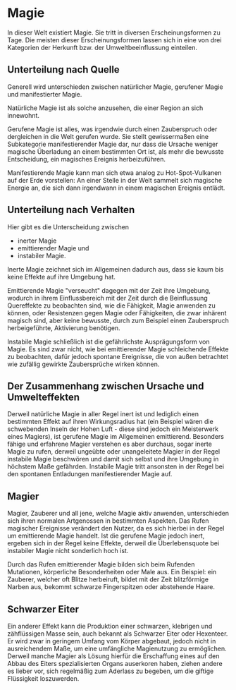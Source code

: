 # Magie
In dieser Welt existiert Magie. 
Sie tritt in diversen Erscheinungsformen zu Tage.
Die meisten dieser Erscheinungsformen lassen sich in eine von drei Kategorien der Herkunft bzw. der Umweltbeeinflussung einteilen.

## Unterteilung nach Quelle
Generell wird unterschieden zwischen natürlicher Magie, gerufener Magie und manifestierter Magie.

Natürliche Magie ist als solche anzusehen, die einer Region an sich innewohnt.

Gerufene Magie ist alles, was irgendwie durch einen Zauberspruch oder dergleichen in die Welt gerufen wurde.
Sie stellt gewissermaßen eine Subkategorie manifestierender Magie dar, nur dass die Ursache weniger magische Überladung an einem bestimmten Ort ist, als mehr die bewusste Entscheidung, ein magisches Ereignis herbeizuführen.

Manifestierende Magie kann man sich etwa analog zu Hot-Spot-Vulkanen auf der Erde vorstellen: An einer Stelle in der Welt sammelt sich magische Energie an, die sich dann irgendwann in einem magischen Ereignis entlädt.

## Unterteilung nach Verhalten
Hier gibt es die Unterscheidung zwischen 
- inerter Magie
- emittierender Magie und 
- instabiler Magie.

Inerte Magie zeichnet sich im Allgemeinen dadurch aus, dass sie kaum bis keine Effekte auf ihre Umgebung hat.

Emittierende Magie "verseucht" dagegen mit der Zeit ihre Umgebung, wodurch in ihrem Einflussbereich mit der Zeit durch die Beinflussung Quereffekte zu beobachten sind, wie die Fähigkeit, Magie anwenden zu können, oder Resistenzen gegen Magie oder Fähigkeiten, die zwar inhärent magisch sind, aber keine bewusste, durch zum Beispiel einen Zauberspruch herbeigeführte, Aktivierung benötigen.

Instabile Magie schließlich ist die gefährlichste Ausprägungsform von Magie.
Es sind zwar nicht, wie bei emittierender Magie schleichende Effekte zu beobachten, dafür jedoch spontane Ereignisse, die von außen betrachtet wie zufällig gewirkte Zaubersprüche wirken können.

## Der Zusammenhang zwischen Ursache und Umwelteffekten
Derweil natürliche Magie in aller Regel inert ist und lediglich einen bestimmten Effekt auf ihren Wirkungsradius hat (ein Beispiel wären die schwebenden Inseln der Hohen Luft - diese sind jedoch ein Meisterwerk eines Magiers), ist gerufene Magie im Allgemeinen emittierend.
Besonders fähige und erfahrene Magier verstehen es aber durchaus, sogar inerte Magie zu rufen, derweil ungeübte oder unangeleitete Magier in der Regel instabile Magie beschwören und damit sich selbst und ihre Umgebung in höchstem Maße gefährden.
Instabile Magie tritt ansonsten in der Regel bei den spontanen Entladungen manifestierender Magie auf.

## Magier
Magier, Zauberer und all jene, welche Magie aktiv anwenden, unterschieden sich ihren normalen Artgenossen in bestimmten Aspekten.
Das Rufen magischer Ereignisse verändert den Nutzer, da es sich hierbei in der Regel um emittierende Magie handelt.
Ist die gerufene Magie jedoch inert, ergeben sich in der Regel keine Effekte, derweil die Überlebensquote bei instabiler Magie nicht sonderlich hoch ist.

Durch das Rufen emittierender Magie bilden sich beim Rufenden Mutationen, körperliche Besonderheiten oder Male aus.
Ein Beispiel: ein Zauberer, welcher oft Blitze herbeiruft, bildet mit der Zeit blitzförmige Narben aus, bekommt schwarze Fingerspitzen oder abstehende Haare.

## Schwarzer Eiter
Ein anderer Effekt kann die Produktion einer schwarzen, klebrigen und zähflüssigen Masse sein, auch bekannt als Schwarzer Eiter oder Hexenteer.
Er wird zwar in geringem Umfang vom Körper abgebaut, jedoch nicht in ausreichendem Maße, um eine umfängliche Magienutzung zu ermöglichen.
Derweil manche Magier als Lösung hierfür die Erschaffung eines auf den Abbau des Eiters spezialisierten Organs auserkoren haben, ziehen andere es lieber vor, sich regelmäßig zum Aderlass zu begeben, um die giftige Flüssigkeit loszuwerden.
